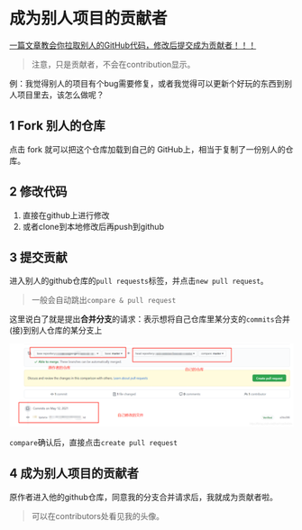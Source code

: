 # 成为别人项目的贡献者

[一篇文章教会你拉取别人的GitHub代码，修改后提交成为贡献者！！！](https://blog.csdn.net/nanhuaibeian/article/details/116722359)

>注意，只是贡献者，不会在contribution显示。

例：我觉得别人的项目有个bug需要修复，或者我觉得可以更新个好玩的东西到别人项目里去，该怎么做呢？

## 1 Fork 别人的仓库

点击 fork 就可以把这个仓库加载到自己的 GitHub上，相当于复制了一份别人的仓库。

## 2 修改代码

1. 直接在github上进行修改
2. 或者clone到本地修改后再push到github

## 3 提交贡献

进入别人的github仓库的`pull requests`标签，并点击`new pull request`。

>一般会自动跳出`compare & pull request`

这里说白了就是提出**合并分支**的请求：表示想将自己仓库里某分支的`commits`合并(接)到别人仓库的某分支上

![](media/1.png)

`compare`确认后，直接点击`create pull request`

## 4 成为别人项目的贡献者

原作者进入他的github仓库，同意我的分支合并请求后，我就成为贡献者啦。

>可以在contributors处看见我的头像。